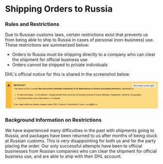 # Shipping Orders to Russia

### Rules and Restrictions

Due to Russian customs laws, certain restrictions exist that prevents us from being able to ship to Russia in cases of personal \(non-business\) use. These restrictions are summarized below:

* Orders to Russia must be shipping directly to a company who can clear the shipment for official business use
* Orders cannot be shipped to private individuals

DHL's official notice for this is shared in the screenshot below.

![DHL Notice for Shipping Restrictions to Private Individuals](../../.gitbook/assets/screen-shot-2021-04-08-at-3.30.16-pm.png)

### Background Information on Restrictions

We have experienced many difficulties in the past with shipments going to Russia, and packages have been returned to us after months of being stuck at Russian customs. This is very disappointing for both us and for the party placing the order. Our only successful attempts have been to official businesses from Russian companies who can clear the shipment for official business use, and are able to ship with their DHL account.

